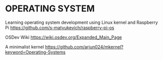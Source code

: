 # OPERATING SYSTEM

Learning operating system development using Linux kernel and Raspberry Pi
https://github.com/s-matyukevich/raspberry-pi-os

OSDev Wiki
https://wiki.osdev.org/Expanded_Main_Page

A minimalist kernel
https://github.com/arjun024/mkernel?keyword=Operating-Systems

